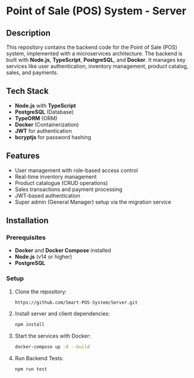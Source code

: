 # Point of Sale (POS) System - Server

## Description
This repository contains the backend code for the Point of Sale (POS) system, implemented with a microservices architecture. The backend is built with **Node.js**, **TypeScript**, **PostgreSQL**, and **Docker**. It manages key services like user authentication, inventory management, product catalog, sales, and payments.

## Tech Stack
- **Node.js** with **TypeScript**
- **PostgreSQL** (Database)
- **TypeORM** (ORM)
- **Docker** (Containerization)
- **JWT** for authentication
- **bcryptjs** for password hashing

## Features
- User management with role-based access control
- Real-time inventory management
- Product catalogue (CRUD operations)
- Sales transactions and payment processing
- JWT-based authentication
- Super admin (General Manager) setup via the migration service

## Installation

### Prerequisites
- **Docker** and **Docker Compose** installed
- **Node.js** (v14 or higher)
- **PostgreSQL**

### Setup
1. Clone the repository:
   ```bash
   https://github.com/Smart-POS-System/Server.git
2. Install server and client dependencies:
   ```bash
   npm install
3. Start the services with Docker:
   ```bash
   docker-compose up -d --build
4. Run Backend Tests:
   ```bash
   npm run test
